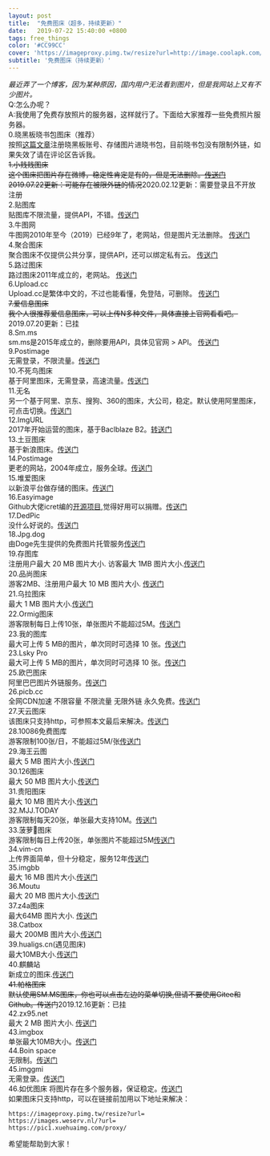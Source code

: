 ```yaml
---
layout: post
title:  "免费图床（超多，持续更新）"
date:   2019-07-22 15:40:00 +0800
tags: free_things
color: '#CC99CC'
cover: 'https://imageproxy.pimg.tw/resize?url=http://image.coolapk.com/apk_logo/2017/0702/icon-for-148302-o_1bk11b5ukjku9pbanft1j9q15-uid-798231.png'
subtitle: '免费图床（持续更新）'
---
```


*最近弄了一个博客，因为某种原因，国内用户无法看到图片，但是我网站上又有不少图片。*<br>
Q:怎么办呢？<br>
A:我使用了免费存放照片的服务器，这样就行了。下面给大家推荐一些免费照片服务器。<br>
0.晓黑板晓书包图床（推荐）<br>
按照[这篇文章](https://note.youdao.com/noteshare?id=17dc29e0bc948ee5e90bbb8bb7b03ed3)注册晓黑板账号、存储图片进晓书包，目前晓书包没有限制外链，如果失效了请在评论区告诉我。<br>
~~1.小贱贱图床<br>
这个图床把图片存在微博，稳定性肯定是有的，但是无法删除。[传送门](https://pic.xiaojianjian.net/)2019.07.22更新：可能存在被限外链的情况~~2020.02.12更新：需要登录且不开放注册<br>
2.贴图库<br>
贴图库不限流量，提供API，不错。[传送门](http://www.tietuku.com/)<br>
3.牛图网<br>
牛图网2010年至今（2019）已经9年了，老网站，但是图片无法删除。 [传送门](https://niupic.com/)<br>
4.聚合图床<br>
聚合图床不仅提供公共分享，提供API，还可以绑定私有云。 [传送门](https://www.superbed.cn/)<br>
5.路过图床<br>
路过图床2011年成立的，老网站。 [传送门](https://imgchr.com/)<br>
6.Upload.cc<br>
Upload.cc是繁体中文的，不过也能看懂，免登陆，可删除。 [传送门](https://upload.cc/)<br>
~~7.爱信息图床<br>
我个人很推荐爱信息图床，可以上传N多种文件，具体直接上官网看看吧。~~2019.07.20更新：已挂<br>
8.Sm.ms<br>
sm.ms是2015年成立的，删除要用API，具体见官网 > API。 [传送门](https://sm.ms/)<br>
9.Postimage<br>
无需登录，不限流量。[传送门](https://postimages.org/?from=singlemessage&isappinstalled=0)<br>
10.不死鸟图床<br>
基于阿里图床，无需登录，高速流量。[传送门](https://hao.su/tu.html)<br>
11.无名<br>
另一个基于阿里、京东、搜狗、360的图床，大公司，稳定。默认使用阿里图床，可点击切换。[传送门](https://www.urkeji.com/tuchuang/)<br>
12.ImgURL<br>
2017年开始运营的图床，基于Baclblaze B2。[转送门](https://imgurl.org)<br>
13.土豆图床<br>
基于新浪图床。[传送门](https://images.ac.cn)<br>
14.Postimage<br>
更老的网站，2004年成立，服务全球。[传送门](https://postimages.org/)<br>
15.堆爱图床<br>
以新浪平台做存储的图床。[传送门](http://img.duiai.cc/)<br>
16.Easyimage<br>
Github大佬icret编的[开源项目](https://github.com/icret/easyImages2.0),觉得好用可以捐赠。[传送门](https://img.545141.com)<br>
17.DedPic<br>
没什么好说的。[传送门](https://www.dedpic.com)<br>
18.Jpg.dog<br>
由Doge先生提供的免费图片托管服务[传送门](https://jpg.dog)<br>
19.存图库<br>
注册用户最大 20 MB 图片大小. 访客最大 1MB 图片大小.[传送门](https://cuntuku.com/)<br>
20.品尚图床<br>
游客2MB、注册用户最大 10 MB 图片大小. [传送门](https://imgurl.cc)<br>
21.乌拉图床<br>
最大 1 MB 图片大小.[传送门](https://imgx.ink)<br>
22.Ormig图床<br>
游客限制每日上传10张，单张图片不能超过5M。[传送门](https://orimg.com)<br>
23.我的图库<br>
最大可上传 5 MB的图片，单次同时可选择 10 张。[传送门](https://tu.my)<br>
23.Lsky Pro<br>
最大可上传 5 MB的图片，单次同时可选择 10 张。[传送门](https://pic.iqy.ink)<br>
25.欧巴图床<br>
阿里巴巴图片外链服务。[传送门](https://img.obagg.com)<br>
26.picb.cc<br>
全网CDN加速 不限容量 不限流量 无限外链 永久免费。[传送门](https://www.picb.cc)<br>
27.天云图床<br>
该图床只支持http，可参照本文最后来解决。[传送门](http://img.top15.cn/)<br>
28.10086免费图库<br>
游客限制100张/日，不能超过5M/张[传送门](https://www.10086.win)<br>
29.海王云图<br>
最大 5 MB 图片大小.[传送门](http://www.wucg.tk)<br>
30.126图床<br>
最大 50 MB 图片大小.[传送门](https://126.li)<br>
31.贵阳图床<br>
最大 10 MB 图片大小.[传送门](http://img.gz.gy/)<br>
32.MJJ.TODAY<br>
游客限制每天20张，单张最大支持10M。[传送门](https://mjj.today)<br>
33.菠萝🍍图床<br>
游客限制每日上传20张，单张图片不能超过5M[传送门](https://www.boluo.link)<br>
34.vim-cn<br>
上传界面简单，但十分稳定，服务12年[传送门](https://img.vim-cn.com/)<br>
35.imgbb<br>
最大 16 MB 图片大小.[传送门](https://imgbb.com)<br>
36.Moutu<br>
最大 20 MB 图片大小.[传送门](https://moetu.org/)<br>
37.z4a图床<br>
最大64MB 图片大小. [传送门](https://www.z4a.net)<br>
38.Catbox<br>
最大 200MB 图片大小.[传送门](https://catbox.moe/)<br>
39.hualigs.cn(遇见图床)<br>
最大10MB大小.[传送门](https://www.hualigs.cn)<br>
40.麒麟站<br>
新成立的图床.[传送门](https://07.tn/)<br>
~~41.帕格图床<br>
默认使用SM.MS图床，你也可以点击左边的菜单切换,但请不要使用Gitee和Github。传送门~~2019.12.16更新：已挂<br>
42.zx95.net<br>
最大 2 MB 图片大小. [传送门](https://www.zx95.net/)<br>
43.imgbox<br>
单张最大10MB大小。[传送门](https://imgbox.com)<br>
44.Boin space<br>
无限制。[传送门](https://boin.space/)<br>
45.imggmi<br>
无需登录。[传送门](https://imggmi.com/)<br>
46.如优图床
将图片存在多个服务器，保证稳定。[传送门](https://img.rruu.net/)<br>
如果图床只支持http，可以在链接前加用以下地址来解决：<br>

```
https://imageproxy.pimg.tw/resize?url=
https://images.weserv.nl/?url=
https://pic1.xuehuaimg.com/proxy/
```
希望能帮助到大家！<br>
